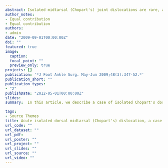 ```yaml
---
abstract: Isolated midtarsal (Chopart's) joint dislocations are rare, although cases involving medial, lateral, plantar, and dorsal displacement have been reported. These dislocations are often associated with osteochondral fractures. To the best of our knowledge, isolated dorsal midtarsal dislocation owing to plantarflexion of the forefoot on the hindfoot with the ankle in a neutral or dorsiflexed position is rare. In this article, we describe a case of isolated Chopart's dorsal dislocation and discuss the mechanism of injury, management, and outcome. The patient was treated with open reduction and repair of ligamentous structures, and Kirschner wire transfixation. At approximately 96 weeks following treatment, the patient was walking without aid, despite the development of posttraumatic degenerative changes at the calcaneocuboid joint. In retrospect, primary arthrodesis of the calcaneocuboid joint may have been more beneficial for the patient. We also describe the unusual mechanism whereby a plantarflexory force applied to the forefoot, without ankle plantarflexion, results in dorsal dislocation of the midtarsal joint.
author_notes:
- Equal contribution
- Equal contribution
authors:
- admin
date: "2009-09-01T00:00:00Z"
doi: ""
featured: true
image:
  caption: 
  focal_point: ""
  preview_only: true
projects: []
publication: '*J Foot Ankle Surg. May-Jun 2009;48(3):347-52.*'
publication_short: ""
publication_types:
- "2"
publishDate: "2012-05-01T00:00:00Z"
slides: 
summary:  In this article, we describe a case of isolated Chopart's dorsal dislocation and discuss the mechanism of injury, management, and outcome.

tags:
- Source Themes
title: Acute isolated dorsal midtarsal (Chopart's) dislocation, a case report
url_code: ""
url_dataset: ""
url_pdf: 
url_poster: ""
url_project: ""
url_slides: ""
url_source: ""
url_video: ""
---
```







